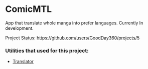 # ComicMTL
App that translate whole manga into prefer languages. Currently In development.

Project Status: https://github.com/users/GoodDay360/projects/5

### Utilities that used for this project:
- [Translator](https://github.com/GoodDay360/manga-image-translator)